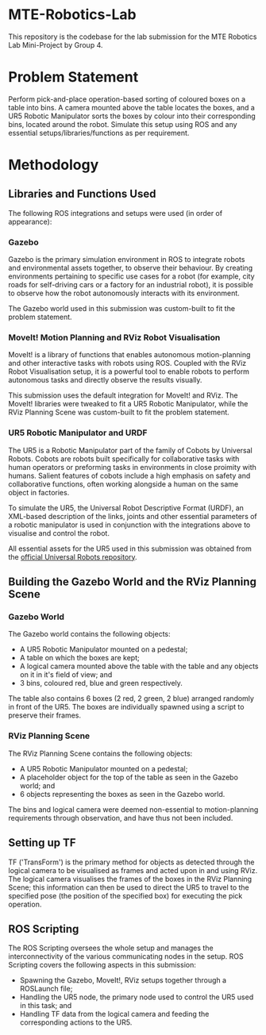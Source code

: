 # MTE-Robotics-Lab
This repository is the codebase for the lab submission for the MTE Robotics Lab Mini-Project by Group 4.

# Problem Statement
Perform pick-and-place operation-based sorting of coloured boxes on a table into bins. A camera mounted above the table locates the boxes, and a UR5 Robotic Manipulator sorts the boxes by colour into their corresponding bins, located around the robot. Simulate this setup using ROS and any essential setups/libraries/functions as per requirement.
# Methodology
## Libraries and Functions Used
The following ROS integrations and setups were used (in order of appearance):
### Gazebo
Gazebo is the primary simulation environment in ROS to integrate robots and environmental assets together, to observe their behaviour. By creating environments pertaining to specific use cases for a robot (for example, city roads for self-driving cars or a factory for an industrial robot), it is possible to observe how the robot autonomously interacts with its environment. 
  
The Gazebo world used in this submission was custom-built to fit the problem statement.
### MoveIt! Motion Planning and RViz Robot Visualisation
MoveIt! is a library of functions that enables autonomous motion-planning and other interactive tasks with robots using ROS. Coupled with the RViz Robot Visualisation setup, it is a powerful tool to enable robots to perform autonomous tasks and directly observe the results visually.

This submission uses the default integration for MoveIt! and RViz. The MoveIt! libraries were tweaked to fit a UR5 Robotic Manipulator, while the RViz Planning Scene was custom-built to fit the problem statement.
### UR5 Robotic Manipulator and URDF
The UR5 is a Robotic Manipulator part of the family of Cobots by Universal Robots. Cobots are robots built specifically for collaborative tasks with human operators or preforming tasks in environments in close proimity with humans. Salient features of cobots include a high emphasis on safety and collaborative functions, often working alongside a human on the same object in factories.

To simulate the UR5, the Universal Robot Descriptive Format (URDF), an XML-based description of the links, joints and other essential parameters of a robotic manipulator is used in conjunction with the integrations above to visualise and control the robot.

All essential assets for the UR5 used in this submission was obtained from the [official Universal Robots repository](https://github.com/ros-industrial/universal_robot).
## Building the Gazebo World and the RViz Planning Scene
### Gazebo World
The Gazebo world contains the following objects:
* A UR5 Robotic Manipulator mounted on a pedestal;
* A table on which the boxes are kept;
* A logical camera mounted above the table with the table and any objects on it in it's field of view; and
* 3 bins, coloured red, blue and green respectively.

The table also contains 6 boxes (2 red, 2 green, 2 blue) arranged randomly in front of the UR5. The boxes are individually spawned using a script to preserve their frames.
### RViz Planning Scene
The RViz Planning Scene contains the following objects:
* A UR5 Robotic Manipulator mounted on a pedestal;
* A placeholder object for the top of the table as seen in the Gazebo world; and
* 6 objects representing the boxes as seen in the Gazebo world.

The bins and logical camera were deemed non-essential to motion-planning requirements through observation, and have thus not been included.
## Setting up TF
TF ('TransForm') is the primary method for objects as detected through the logical camera to be visualised as frames and acted upon in and using RViz. The logical camera visualises the frames of the boxes in the RViz Planning Scene; this information can then be used to direct the UR5 to travel to the specified pose (the position of the specified box) for executing the pick operation.
## ROS Scripting
The ROS Scripting oversees the whole setup and manages the interconnectivity of the various communicating nodes in the setup. ROS Scripting covers the following aspects in this submission:
* Spawning the Gazebo, MoveIt!, RViz setups together through a ROSLaunch file;
* Handling the UR5 node, the primary node used to control the UR5 used in this task; and
* Handling TF data from the logical camera and feeding the corresponding actions to the UR5.
